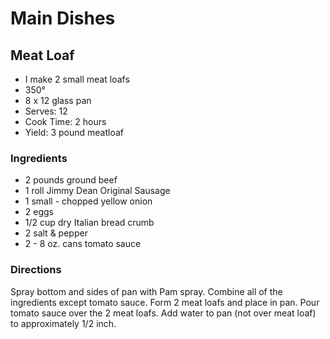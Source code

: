 # Main Dishes

## Meat Loaf

* I make 2 small meat loafs
* 350°
* 8 x 12 glass pan
* Serves: 12
* Cook Time: 2 hours
* Yield: 3 pound meatloaf

### Ingredients

* 2 pounds  ground beef
* 1 roll Jimmy Dean Original Sausage
* 1 small - chopped yellow onion
* 2 eggs
* 1/2 cup dry Italian bread crumb
* 2  salt & pepper
* 2 - 8 oz. cans  tomato sauce

### Directions

Spray bottom and sides of pan with Pam spray.  Combine all of the ingredients except tomato sauce.   Form 2 meat loafs and place in pan.  Pour tomato sauce over the 2 meat loafs.  Add water to pan (not over meat loaf) to approximately 1/2 inch.
